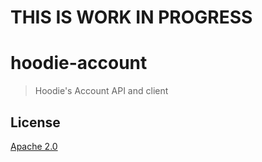 # THIS IS WORK IN PROGRESS

# hoodie-account

> Hoodie's Account API and client

## License

[Apache 2.0](http://www.apache.org/licenses/LICENSE-2.0)
